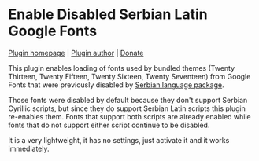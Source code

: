 Enable Disabled Serbian Latin Google Fonts
==========================================

[Plugin homepage](http://blog.milandinic.com/wordpress/plugins/enable-disabled-serbian-latin-google-fonts/) | [Plugin author](http://blog.milandinic.com/) | [Donate](http://blog.milandinic.com/donate/)

This plugin enables loading of fonts used by bundled themes (Twenty Thirteen, Twenty Fifteen, Twenty Sixteen, Twenty Seventeen) from Google Fonts that were previously disabled by [Serbian language package](https://sr.wordpress.org/).

Those fonts were disabled by default because they don't support Serbian Cyrillic scripts, but since they do support Serbian Latin scripts this plugin re-enables them. Fonts that support both scripts are already enabled while fonts that do not support either script continue to be disabled.

It is a very lightweight, it has no settings, just activate it and it works immediately.